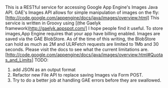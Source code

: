 This is a RESTful service for accessing Google App Engine's Images Java API.
GAE's Images API allows for simple manipulation of images on the fly:
[http://code.google.com/appengine/docs/java/images/overview.html]
This service is written in Groovy using
[(the Gaelyk framework)http://gaelyk.appspot.com/]
I hope people find it useful. To store images,App Engine requires that your app have billing enabled. 
Images are saved via the GAE BlobStore. As of the time of this writing, the BlobStore can hold as much as 2M and 
ULRFetch requests are limited to 1Mb and 30 seconds. Please visit the docs to see what the current limitations are.
[http://code.google.com/appengine/docs/java/images/overview.html#Quotas_and_Limits]
TODO:
1. add JSON as an output format
2. Refactor new File API to replace saving Images  via Form POST.
3. Try to do a better job at handling GAE errors before they are swallowed.


